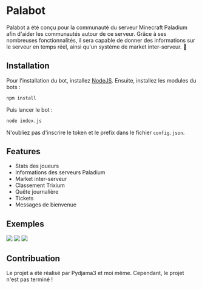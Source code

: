 # Palabot

Palabot a été conçu pour la communauté du serveur Minecraft Paladium afin d'aider les communautés autour de ce serveur. Grâce à ses nombreuses fonctionnalités, il sera capable de donner des informations sur le serveur en temps réel, ainsi qu'un système de market inter-serveur. 🧨 

## Installation

Pour l'installation du bot, installez [NodeJS](https://nodejs.org/fr/).
Ensuite, installez les modules du bots :
```bash
npm install
```
Puis lancer le bot :
```bash
node index.js
```

N'oubliez pas d'inscrire le token et le prefix dans le fichier `config.json`.

## Features

- Stats des joueurs
- Informations des serveurs Paladium
- Market inter-serveur
- Classement Trixium
- Quête journalière
- Tickets
- Messages de bienvenue


## Exemples

![](https://cdn.discordapp.com/attachments/876021172934938645/950850230654496838/unknown.png)
![](https://cdn.discordapp.com/attachments/876021172934938645/950848422171258880/unknown.png) ![](https://cdn.discordapp.com/attachments/876021172934938645/950848735108272179/unknown.png)



## Contribuation
Le projet a été réalisé par Pydjama3 et moi même. Cependant, le projet n'est pas terminé !
